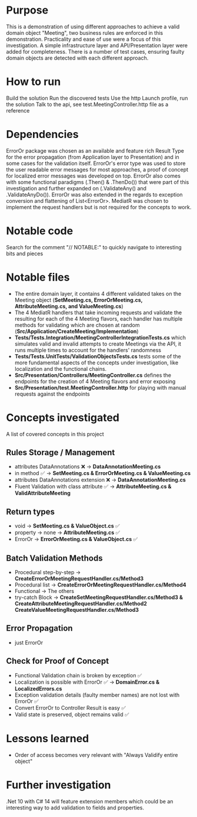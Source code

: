 # Purpose
This is a demonstration of using different approaches to achieve a valid domain object "Meeting", two business rules are enforced in this demonstration. Practicality and ease of use were a focus of this investigation.
A simple infrastructure layer and API/Presentation layer were added for completeness. There is a number of test cases, ensuring faulty domain objects are detected with each different approach.

# How to run
Build the solution
Run the discovered tests
Use the http Launch profile, run the solution
Talk to the api, see test.MeetingController.http file as a reference

# Dependencies
ErrorOr package was chosen as an available and feature rich Result Type for the error propagation (from Application layer to Presentation) and in some cases for the validation itself.
ErrorOr's error type was used to store the user readable error messages for most approaches, a proof of concept for localized error messages was developed on top.
ErrorOr also comes with some functional paradigms (.Then() & .ThenDo()) that were part of this investigation and further expanded on (.ValidateAny() and .ValidateAnyDo()).
ErrorOr was also extended in the regards to exception conversion and flattening of List<ErrorOr<T>>.
MediatR was chosen to implement the request handlers but is not required for the concepts to work.

# Notable code
Search for the comment "// NOTABLE:" to quickly navigate to interesting bits and pieces

# Notable files
- The entire domain layer, it contains 4 different validated takes on the Meeting object (**SetMeeting.cs, ErrorOrMeeting.cs, AttributeMeeting.cs, and ValueMeeting.cs**)
- The 4 MediatR handlers that take incoming requests and validate the resulting for each of the 4 Meeting flavors, each handler has multiple methods for validating which are chosen at random (**Src/Application/CreateMeeting/Implementation**)
- **Tests/Tests.Integration/MeetingControllerIntegrationTests.cs** which simulates valid and invalid attempts to create Meetings via the API, it runs multiple times to account for the handlers' randomness
- **Tests/Tests.UnitTests/ValidationObjectsTests.cs** tests some of the more fundamental aspects of the concepts under investigation, like localization and the functional chains.
- **Src/Presentation/Controllers/MeetingController.cs** defines the endpoints for the creation of  4 Meeting flavors and error exposing
- **Src/Presentation/test.MeetingController.http** for playing with manual requests against the endpoints

# Concepts investigated
A list of covered concepts in this project

## Rules Storage / Management
- attributes DataAnnotations  ❌ -> **DataAnnotationMeeting.cs**
- in method ✅ -> **SetMeeting.cs & ErrorOrMeeting.cs & ValueMeeting.cs**
- attributes DataAnnotations extension ❌ -> **DataAnnotationMeeting.cs**
- Fluent Validation with class attribute ✅ -> **AttributeMeeting.cs & ValidAttributeMeeting**

## Return types
- void -> **SetMeeting.cs & ValueObject.cs** ✅
- property -> none -> **AttributeMeeting.cs** ✅
- ErrorOr -> **ErrorOrMeeting.cs & ValueObject.cs** ✅


## Batch Validation Methods
- Procedural step-by-step -> **CreateErrorOrMeetingRequestHandler.cs/Method3**
- Procedural list -> **CreateErrorOrMeetingRequestHandler.cs/Method4**
- Functional -> The others
- try-catch Block -> **CreateSetMeetingRequestHandler.cs/Method3 & CreateAttributeMeetingRequestHandler.cs/Method2 CreateValueMeetingRequestHandler.cs/Method3**

## Error Propagation
- just ErrorOr

## Check for Proof of Concept
- Functional Validation chain is broken by exception ✅
- Localization is possible with ErrorOr  ✅ -> **DomainError.cs & LocalizedErrors.cs**
- Exception validation details (faulty member names) are not lost with ErrorOr ✅
- Convert ErrorOr to Controller Result is easy ✅
- Valid state is preserved, object remains valid ✅

# Lessons learned
- Order of access becomes very relevant with "Always Validify entire object"

# Further investigation
.Net 10 with C# 14 will feature extension members which could be an interesting way to add validation to fields and properties.